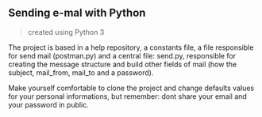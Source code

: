 ## Sending e-mal with Python
> created using Python 3

The project is based in a help repository, a constants file, a file responsible for send mail (postman.py) and a central file: send.py, responsible for creating the message structure and build other fields of mail (how the subject, mail_from, mail_to and a password).

Make yourself comfortable to clone the project and change defaults values for your personal informations, but remember: dont share your email and your password in public.
